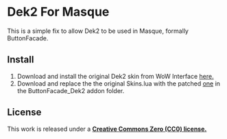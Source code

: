 # Dek2 For Masque
This is a simple fix to allow Dek2 to be used in Masque, formally ButtonFacade.

## Install
1. Download and install the original Dek2 skin from WoW Interface [here.](http://www.wowinterface.com/downloads/info13733-ButtonFacade_Dek2.html)
2. Download and replace the the original Skins.lua with the patched [one](./Skins.lua) in the ButtonFacade_Dek2 addon folder.

## License
This work is released under a **[Creative Commons Zero (CC0) license.](./LICENSE)**
